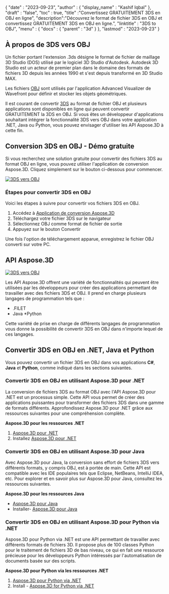 {
  "date" : "2023-09-23",
  "author" : {
    "display_name" : "Kashif Iqbal"
},
  "draft" : "false",
  "toc" : true,
  "title" :"Convertissez GRATUITEMENT 3DS en OBJ en ligne",
  "description":"Découvrez le format de fichier 3DS en OBJ et convertissez GRATUITEMENT 3DS en OBJ en ligne.",
  "linktitle" : "3DS to OBJ",
  "menu" : {
    "docs" : {
      "parent" : "3d"
}
},
  "lastmod" : "2023-09-23"
}

## À propos de 3DS vers OBJ

Un fichier portant l'extension .3ds désigne le format de fichier de maillage 3D Studio (DOS) utilisé par le logiciel 3D Studio d'Autodesk. Autodesk 3D Studio est un acteur de premier plan dans le domaine des formats de fichiers 3D depuis les années 1990 et s'est depuis transformé en 3D Studio MAX.

Les fichiers [OBJ](/fr/3d/obj/) sont utilisés par l'application Advanced Visualizer de Wavefront pour définir et stocker les objets géométriques.

Il est courant de convertir [3DS](/fr/3d/3ds/) au format de fichier OBJ et plusieurs applications sont disponibles en ligne qui peuvent convertir GRATUITEMENT la 3DS en OBJ. Si vous êtes un développeur d'applications souhaitant intégrer la fonctionnalité 3DS vers OBJ dans votre application .NET, Java ou Python, vous pouvez envisager d'utiliser les API Aspose.3D à cette fin.

## Conversion 3DS en OBJ - Démo gratuite

Si vous recherchez une solution gratuite pour convertir des fichiers 3DS au format OBJ en ligne, vous pouvez utiliser l'application de conversion Aspose.3D. Cliquez simplement sur le bouton ci-dessous pour commencer.

[![3DS vers OBJ](../3ds-to-obj.png)](https://products.aspose.app/3d/conversion/3ds-to-obj)

### Étapes pour convertir 3DS en OBJ

Voici les étapes à suivre pour convertir vos fichiers 3DS en OBJ.

1. Accédez à [Application de conversion Aspose.3D](https://products.aspose.app/3d/conversion/3DS-to-obj)
1. Téléchargez votre fichier 3DS sur le navigateur
1. Sélectionnez OBJ comme format de fichier de sortie
1. Appuyez sur le bouton Convertir

Une fois l'option de téléchargement apparue, enregistrez le fichier OBJ converti sur votre PC.

## API Aspose.3D

[![3DS vers OBJ](../try-aspose-3d.png)](https://products.aspose.com/3d/)

Les API Aspose.3D offrent une variété de fonctionnalités qui peuvent être utilisées par les développeurs pour créer des applications permettant de travailler avec des fichiers 3DS et OBJ. Il prend en charge plusieurs langages de programmation tels que :

* .FILET
* Java
*Python

Cette variété de prise en charge de différents langages de programmation vous donne la possibilité de convertir 3DS en OBJ dans n'importe lequel de ces langages.

## Convertir 3DS en OBJ en .NET, Java et Python

Vous pouvez convertir un fichier 3DS en OBJ dans vos applications **C#**, **Java** et **Python**, comme indiqué dans les sections suivantes.

### Convertir 3DS en OBJ en utilisant Aspose.3D pour .NET

La conversion de fichiers 3DS au format OBJ avec l'API Aspose.3D pour .NET est un processus simple. Cette API vous permet de créer des applications puissantes pour transformer des fichiers 3DS dans une gamme de formats différents. Approfondissez Aspose.3D pour .NET grâce aux ressources suivantes pour une compréhension complète.

**Aspose.3D pour les ressources .NET**

1. [Aspose.3D pour .NET](https://products.aspose.com/3d/net/)
1. Installez [Aspose.3D pour .NET](https://docs.aspose.com/3d/net/installation/)

### Convertir 3DS en OBJ en utilisant Aspose.3D pour Java

Avec Aspose.3D pour Java, la conversion sans effort de fichiers 3DS vers différents formats, y compris OBJ, est à portée de main. Cette API est compatible avec les IDE populaires tels que Eclipse, NetBeans, IntelliJ IDEA, etc. Pour explorer et en savoir plus sur Aspose.3D pour Java, consultez les ressources suivantes.

**Aspose.3D pour les ressources Java**

* [Aspose.3D pour Java](https://products.aspose.com/3d/java/)
* Installer- [Aspose.3D pour Java](https://docs.aspose.com/3d/java/installation/)

### Convertir 3DS en OBJ en utilisant Aspose.3D pour Python via .NET

Aspose.3D pour Python via .NET est une API permettant de travailler avec différents formats de fichiers 3D. Il propose plus de 100 classes Python pour le traitement de fichiers 3D de bas niveau, ce qui en fait une ressource précieuse pour les développeurs Python intéressés par l'automatisation de documents basée sur des scripts.

**Aspose.3D pour Python via les ressources .NET**

1. [Aspose.3D pour Python via .NET](https://products.aspose.com/3d/python-net/)
1. Install - [Aspose.3D for Python via .NET](https://releases.aspose.com/3d/python-net/)
